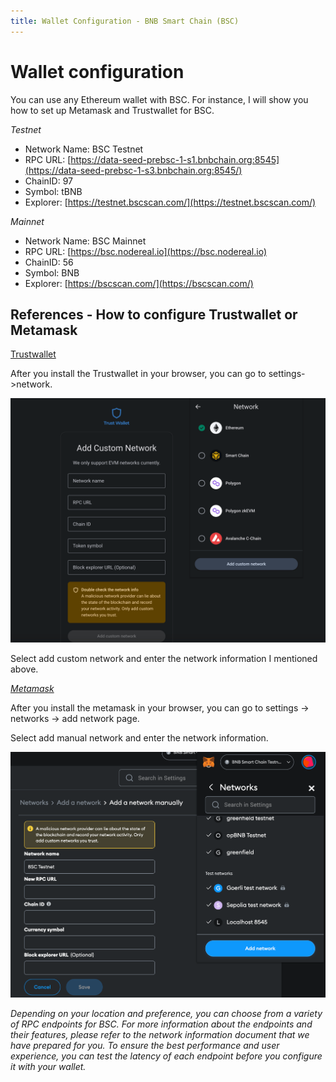 ```yaml
---
title: Wallet Configuration - BNB Smart Chain (BSC)
---
```



# Wallet configuration

You can use any Ethereum wallet with BSC. For instance, I will show you how to set up Metamask and Trustwallet for BSC.

   *Testnet*

   - Network Name: BSC Testnet
   - RPC URL: [https://data-seed-prebsc-1-s1.bnbchain.org:8545](https://data-seed-prebsc-1-s3.bnbchain.org:8545/)
   - ChainID: 97
   - Symbol: tBNB
   - Explorer: [https://testnet.bscscan.com/](https://testnet.bscscan.com/)

   *Mainnet*

   - Network Name: BSC Mainnet
   - RPC URL: [https://bsc.nodereal.io](https://bsc.nodereal.io)
   - ChainID: 56
   - Symbol: BNB
   - Explorer: [https://bscscan.com/](https://bscscan.com/)
  

## References - How to configure Trustwallet or Metamask

[Trustwallet](https://chrome.google.com/webstore/detail/trust-wallet/egjidjbpglichdcondbcbdnbeeppgdph)

After you install the Trustwallet in your browser, you can go to settings->network.

![img](../../bnb-opbnb/img/add-bsc-trustwallet.png)


Select add custom network and enter the network information I mentioned above.

_[Metamask](https://chrome.google.com/webstore/detail/metamask/nkbihfbeogaeaoehlefnkodbefgpgknn)_

After you install the metamask in your browser, you can go to settings -> networks -> add network page.

Select add manual network and enter the network information.

![img](../../bnb-opbnb/img/add-bsc-metamask.png)


*Depending on your location and preference, you can choose from a variety of RPC endpoints for BSC. For more information about the endpoints and their features, please refer to the network information document that we have prepared for you. To ensure the best performance and user experience, you can test the latency of each endpoint before you configure it with your wallet.*
